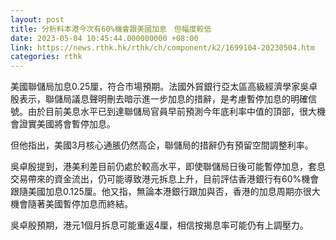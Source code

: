 ```yaml
---
layout: post
title: 分析料本港今次有60%機會跟美國加息　但幅度較低
date: 2023-05-04 10:45:44.000000000 +08:00
link: https://news.rthk.hk/rthk/ch/component/k2/1699104-20230504.htm
categories: rthk
---
```


美國聯儲局加息0.25厘，符合市場預期。法國外貿銀行亞太區高級經濟學家吳卓殷表示，聯儲局議息聲明刪去暗示進一步加息的措辭，是考慮暫停加息的明確信號。由於目前美息水平已到達聯儲局官員早前預測今年底利率中值的頂部，很大機會證實美國將會暫停加息。

但他指出，美國3月核心通脹仍然高企，聯儲局的措辭仍有預留空間調整利率。

吳卓殷提到，港美利差目前仍處於較高水平，即使聯儲局日後可能暫停加息，套息交易帶來的資金流出，仍可能導致港元拆息上升，目前評估香港銀行有60%機會跟隨美國加息0.125厘。他又指，無論本港銀行跟加與否，香港的加息周期亦很大機會隨著美國暫停加息而終結。

吳卓殷預期，港元1個月拆息可能重返4厘，相信按揭息率可能仍有上調壓力。
